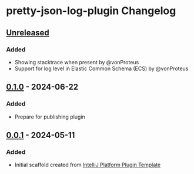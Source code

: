 <!-- Keep a Changelog guide -> https://keepachangelog.com -->

# pretty-json-log-plugin Changelog

## [Unreleased]

### Added

- Showing stacktrace when present by @vonProteus
- Support for log level in Elastic Common Schema (ECS) by @vonProteus

## [0.1.0] - 2024-06-22

### Added

- Prepare for publishing plugin

## [0.0.1] - 2024-05-11

### Added

- Initial scaffold created
  from [IntelliJ Platform Plugin Template](https://github.com/JetBrains/intellij-platform-plugin-template)

[Unreleased]: https://github.com/orangain/pretty-json-log-plugin/compare/v0.1.0...HEAD

[0.1.0]: https://github.com/orangain/pretty-json-log-plugin/commits/v0.1.0

[0.0.1]: https://github.com/orangain/pretty-json-log-plugin/commits/v0.0.1
